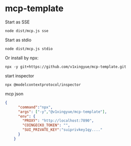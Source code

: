# mcp-template

Start as SSE

```shell
node dist/mcp.js sse
```

Start as stdio

```shell
node dist/mcp.js stdio
```

Or install by npx:

```shell
npx -y git+https://github.com/v1xingyue/mcp-template.git
```

start inspector

```shell
npx @modelcontextprotocol/inspector
```

mcp json

```json
{
      "command":"npx",
      "args": ["-y","@v1xingyue/mcp-template"],
      "env": {
        "PROXY": "http://localhost:7890",
        "COINGECKO_TOKEN": "",
        "SUI_PRIVATE_KEY":"suiprivkey1qy...."
      }
    }
```